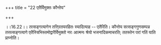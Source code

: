 +++
title = "22 एतैर्विमुक्तः कौन्तेय"

+++
  
  
।।16.22।। तत्सङ्गत्यागेन तत्ति्रतयरहितः स्यादित्याह -- एतैरिति। कौन्तेय
सत्सङ्गगुणसम्पन्न तत्तत्सङ्गत्यागे एतैस्त्रिभिस्तमोद्वारैर्विमुक्तो नरः
आत्मनः श्रेयो भजनादिकमाचरति; ततस्तेन परां गतिं याति प्राप्नोति।  
  
